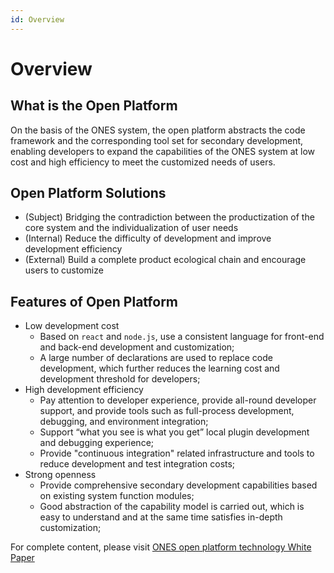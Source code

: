 ```yaml
---
id: Overview
---
```


# Overview

## What is the Open Platform

On the basis of the ONES system, the open platform abstracts the code framework and the corresponding tool set for secondary development, enabling developers to expand the capabilities of the ONES system at low cost and high efficiency to meet the customized needs of users.

## Open Platform Solutions

- (Subject) Bridging the contradiction between the productization of the core system and the individualization of user needs
- (Internal) Reduce the difficulty of development and improve development efficiency
- (External) Build a complete product ecological chain and encourage users to customize

## Features of Open Platform

- Low development cost
  - Based on `react` and `node.js`, use a consistent language for front-end and back-end development and customization;
  - A large number of declarations are used to replace code development, which further reduces the learning cost and development threshold for developers;
- High development efficiency
  - Pay attention to developer experience, provide all-round developer support, and provide tools such as full-process development, debugging, and environment integration;
  - Support “what you see is what you get” local plugin development and debugging experience;
  - Provide "continuous integration" related infrastructure and tools to reduce development and test integration costs;
- Strong openness
  - Provide comprehensive secondary development capabilities based on existing system function modules;
  - Good abstraction of the capability model is carried out, which is easy to understand and at the same time satisfies in-depth customization;

For complete content, please visit [ONES open platform technology White Paper](../../../static/ONES%20%E5%BC%80%E6%94%BE%E5%B9%B3%E5%8F%B0%E6%8A%80%E6%9C%AF%E7%99%BD%E7%9A%AE%E4%B9%A6-1.0.pdf)
